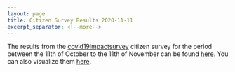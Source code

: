```yaml
---
layout: page
title: Citizen Survey Results 2020-11-11 
excerpt_separator: <!--more-->
---
```


The results from the [covid19impactsurvey](https://covid19impactsurvey.org) citizen survey for the period between the 11th of October to the 11th of November can be found [here](assets/2020_11_11_Covid19ImpactSurvey.pdf). You can also visualize them [here](https://public.tableau.com/profile/ellis.alicante#!/vizhome/Covid19ImpactSurvey/Contactocercano). 

